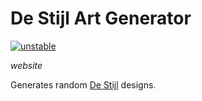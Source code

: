 De Stijl Art Generator
=============
<!--[![experimental](http://badges.github.io/stability-badges/dist/experimental.svg)](http://github.com/badges/stability-badges) <br>-->
[![unstable](http://badges.github.io/stability-badges/dist/unstable.svg)](http://github.com/badges/stability-badges) <br>
<!--[![stable](http://badges.github.io/stability-badges/dist/stable.svg)](http://github.com/badges/stability-badges) <br>-->
*website* <br>

Generates random [De Stijl](https://en.wikipedia.org/wiki/De_Stijl) designs. <br>